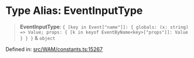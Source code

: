 # Type Alias: EventInputType

> **EventInputType**: `{ [key in Event["name"]]: { globals: (x: string) => Value; props: { [k in keyof EventByName<key>["props"]]: Value } } }` & `object`

Defined in: [src/WAM/constants.ts:15267](https://github.com/Fokusdotid/bail/blob/043003e0dc220c8f52aef36f90c7026f3a192427/src/WAM/constants.ts#L15267)
